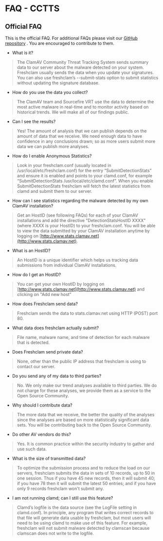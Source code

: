 # FAQ - CCTTS #

## Official FAQ ##

This is the official FAQ. For additional FAQs please visit our [GitHub repository](https://github.com/vrtadmin/clamav-faq) . You are encouraged to contribute to them.

* What is it?

>The ClamAV Community Threat Tracking System sends summary data to our server about the malware detected on your system. Freshclam usually sends the data when you update your signatures. You can also use freshclam’s --submit-stats option to submit statistics without updating the signature database.

* How do you use the data you collect?

>The ClamAV team and Sourcefire VRT use the data to determine the most active malware in real-time and to monitor activity based on historical trends. We will make all of our findings public.

* Can I see the results?

>Yes! The amount of analysis that we can publish depends on the amount of data that we receive. We need enough data to have confidence in any conclusions drawn; so as more users submit more data we can publish more analyses.


* How do I enable Anonymous Statistics?

>Look in your freshclam.conf (usually located in /usr/local/etc/freshclam.conf) for the entry “SubmitDetectionStats” and ensure it is enabled and points to your clamd.conf, for example “SubmitDetectionStats /usr/local/etc/clamd.conf”. When you enable SubmitDetectionStats freshclam will fetch the latest statistics from clamd and submit them to our server.

* How can I see statistics regarding the malware detected by my own ClamAV installation?

>Get an HostID (see following FAQs) for each of your ClamAV installations and add the directive "DetectionStatsHostID XXXX" (where XXXX is your HostID) to your freshclam.conf. You will be able to view the data submitted by your ClamAV installation anytime by logging on [http://www.stats.clamav.net](http://www.stats.clamav.net).

* What is an HostID?

>An HostID is a unique identifier which helps us tracking data submissions from individual ClamAV installations. 

* How do I get an HostID?

>You can get your own HostID by logging on [http://www.stats.clamav.net](http://www.stats.clamav.net) and clicking on "Add new host"

* How does Freshclam send data?

>Freshclam sends the data to stats.clamav.net using HTTP (POST) port 80.

* What data does freshclam actually submit?

>File name, malware name, and time of detection for each malware that is detected.

* Does Freshclam send private data?

>None, other than the public IP address that freshclam is using to contact our server.

* Do you send any of my data to third parties?

>No. We only make our trend analyses available to third parties. We do not charge for these analyses, we provide them as a service to the Open Source Community.

* Why should I contribute data?

>The more data that we receive, the better the quality of the analyses since the analyses are based on more statistically significant data sets. You will be contributing back to the Open Source Community.

* Do other AV vendors do this?

>Yes. It is common practice within the security industry to gather and use such data.

* What is the size of transmitted data?

>To optimize the submission process and to reduce the load on our servers, freshclam submits the data in sets of 10 records, up to 50 in one session. Thus if you have 45 new records, then it will submit 40; if you have 78 then it will submit the latest 50 entries; and if you have only 9 records freshclam won't submit any.

* I am not running clamd; can I still use this feature?

>Clamd’s logfile is the data source (see the LogFile setting in clamd.conf). In principle, any program that writes correct records to that file will generate data usable by freshclam, but most users will need to be using clamd to make use of this feature. For example, freshclam will not submit malware detected by clamscan because clamscan does not write to the logfile.
